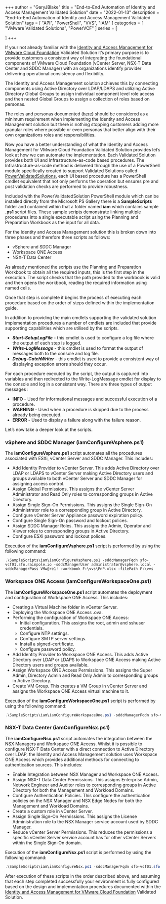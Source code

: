 +++
author = "GaryJBlake"
title = "End-to-End Automation of Identity and Access Management Validated Solution"
date = "2022-01-13"
description = "End-to-End Automation of Identity and Access Management Validated Solution"
tags = [
    "API",
    "PowerShell",
	"VVS",
	"IAM"
]
categories = [
    "VMware Validated Solutions",
	"PowerVCF"
]
series = [

]
+++

If your not already familiar with the [Identity and Access Management for VMware Cloud Foundation](https://core.vmware.com/identity-and-access-management-vmware-cloud-foundation) Validated Solution it’s primary purpose is to provide customers a consistent way of integrating the foundational components of VMware Cloud Foundation (vCenter Server, NSX-T Data Center and SDDC Manager) with an organizations identify provider delivering operational consistency and flexibility.

The Identity and Access Management solution achieves this by connecting components using Active Directory over LDAP/LDAPS and utilizing  Active Directory Global Groups to assign individual component level role access and then nested Global Groups to assign a collection of roles based on personas.

The roles and personas documented ([here](https://docs.vmware.com/en/VMware-Cloud-Foundation/services/vcf-identity-and-access-management-v1/GUID-52BDCCC7-6B90-4C8B-AE81-9663945FB925.html)) should be considered as a minimum requirement when implementing the Identity and Access Management solution but there is nothing stopping customers adding more granular roles where possible or even personas that better align with their own organizations roles and responsibilities.

Now you have a better understanding of what the Identity and Access Management for VMware Cloud Foundation Validated Solution provides let’s look at how we can automate the implementation. Each Validated Solution provides both UI and Infrastructure-as-code based procedures. The Infrastructure-as-code method is delivered through the use of a PowerShell module specifically created to support Validated Solutions called [PowerValidatedSolutions](https://www.powershellgallery.com/packages/PowerValidatedSolutions), each UI based procedure has a PowerShell cmdlet equivalent that not only performs the operation but ensures pre and post validation checks are performed to provide robustness.

Included with the PowerValidatedSolution PowerShell module which can be installed directly from the Microsoft PS Gallery there is a **SampleScripts** folder and contained within that a folder named **iam** which contains sample **.ps1** script files. These sample scripts demonstrate linking multiple procedures into a single executable script using the Planning and Preparation Workbook as the input for all data.  

For the Identity and Access Management solution this is broken down into three phases and therefore three scripts as follows:

- vSphere and SDDC Manager
- Workspace ONE Access
- NSX-T Data Center

As already mentioned the scripts use the Planning and Preparation Workbook to obtain all the required inputs, this is the first step in the execution. The script checks that the path provided to the workbook is valid and then opens the workbook, reading the required information using named cells. 

Once that step is complete it begins the process of executing each procedure based on the order of steps defined within the implementation guide.

In addition to providing the main cmdlets supporting the validated solution implementation procedures a number of cmdlets are included that provide supporting capabilities which are utilised by the scripts. 

- ***Start-SetupLogFile*** - this cmdlet is used to configure a log file where the output of each step is logged. 
- ***Write-LogMessage*** - this cmdlet is used to format the output of messages both to the console and log file.
- ***Debug-CatchWriter*** - this cmdlet is used to provide a consistent way of displaying exception errors should they occur. 

For each procedure executed by the script, the output is captured into variables and then redirected to the Write-LogMessage cmdlet for display to the console and log in a consistent way. There are three types of output messages :

- **INFO** - Used for informational messages and successful execution of a procedure. 
- **WARNING** - Used when a procedure is skipped due to the process already being executed. 
- **ERROR** - Used to display a failure along with the failure reason. 

Let’s now take a deeper look at the scripts. 

### vSphere and SDDC Manager (iamConfigureVsphere.ps1)

The **iamConfigureVsphere.ps1** script automates all the procedures associated with ESXi, vCenter Server and SDDC Manager. This includes:

- Add Identity Provider to vCenter Server. This adds Active Directory over LDAP or LDAPS to vCenter Server making Active Directory users and groups available to both vCenter Server and SDDC Manager for assigning access control. 
- Assign Global Permissions. This assigns the vCenter Server Administrator and Read Only  roles to corresponding groups in Active Directory. 
- Assign Single Sign-On Permissions. This assigns the Single Sign-On Administrator role to a corresponding group in Active Directory. 
- Configure vCenter Server Appliance password expiration policy. 
- Configure Single Sign-On password and lockout polices. 
- Assign SDDC Manager Roles. This assigns the Admin, Operator and Viewer roles to corresponding groups in Active Directory. 
- Configure ESXi password and lockout polices.

Execution of the **iamConfigureVsphere.ps1** script is performed by using the following command:
```
.\SampleScripts\iam\iamConfigureVsphere.ps1 -sddcManagerFqdn sfo-vcf01.sfo.rainpole.io -sddcManagerUser administrator@vsphere.local -sddcManagerPass VMw@re1! -workbook F:\vvs\PnP.xlsx -filePath F:\vvs
```

### Workspace ONE Access (iamConfigureWorkspaceOne.ps1)

The **iamConfigureWorkspaceOne.ps1** script automates the deployment and configuration of Workspace ONE Access. This includes:

- Creating a Virtual Machine folder in vCenter Server. 
- Deploying the Workspace ONE Access .ova. 
- Performing the configuration of Workspace ONE Access:
	- Initial configuration. This assigns the root, admin and sshuser credentials. 
	- Configure NTP settings. 
	- Configure SMTP server settings. 
	- Install a signed-certificate. 
	- Configure password policy. 
- Add Identity Provider to Workspace ONE Access. This adds Active Directory over LDAP or LDAPS to Workspace ONE Access making Active Directory users and groups available. 
- Assign Workspace ONE Access Permissions. This assigns the Super Admin, Directory Admin and Read Only Admin to corresponding groups in Active Directory.
- Create VM Group. This creates a VM Group in vCenter Server and assigns the Workspace ONE Access virtual machine to it. 

Execution of the **iamConfigureWorkspaceOne.ps1** script is performed by using the following command:

``` powershell
.\SampleScripts\iam\iamConfigureWorkspaceOne.ps1 -sddcManagerFqdn sfo-vcf01.sfo.rainpole.io -sddcManagerUser administrator@vsphere.local -sddcManagerPass VMw@re1! -workbook F:\vvs\PnP.xlsx -filePath F:\vvs
```

### NSX-T Data Center (iamConfigureNsx.ps1)

The **iamConfigureNsx.ps1** script automates the integration between the NSX Managers and Workspace ONE Access. Whilst it is possible to configure NSX-T Data Center with a direct connection to Active Directory over LDAP, the Identity and Access Management solution uses Workspace ONE Access which provides additional methods for connecting to authentication sources. This includes:

- Enable Integration between NSX Manager and Workspace ONE Access. 
- Assign NSX-T Data Center Permissions. This assigns Enterprise Admin, Network Engineer and Auditor roles to corresponding groups in Active Directory for both the Management and Workload Domains. 
- Configure Authentication Policies. This configure the authentication policies on the NSX Manager and NSX Edge Nodes for both the Management and Workload Domains. 
- Create a custom role in vCenter Server. 
- Assign Single Sign-On Permissions. This assigns the License Administration role to the NSX Manager service account used by SDDC Manager. 
- Reduce vCenter Server Permissions. This reduces the permissions a specific vCenter Server service account has for other vCenter Servers within the Single Sign-On domain.

Execution of the **iamConfigureNsx.ps1** script is performed by using the following command:

``` powershell
.\SampleScripts\iam\iamConfigureNsx.ps1 -sddcManagerFqdn sfo-vcf01.sfo.rainpole.io -sddcManagerUser administrator@vsphere.local -sddcManagerPass VMw@re1! -workbook F:\vvs\PnP.xlsx -filePath F:\vvs
```

After execution of these scripts in the order described above, and assuming that each step completed successfully your environment is fully configured based on the design and implementation procedures documented within the [Identity and Access Management for VMware Cloud Foundation](https://core.vmware.com/identity-and-access-management-vmware-cloud-foundation) Validated Solution.
